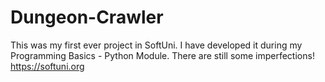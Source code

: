 # Dungeon-Crawler
This was my first ever project in SoftUni. I have developed it during my Programming Basics - Python Module. There are still some imperfections!
https://softuni.org
